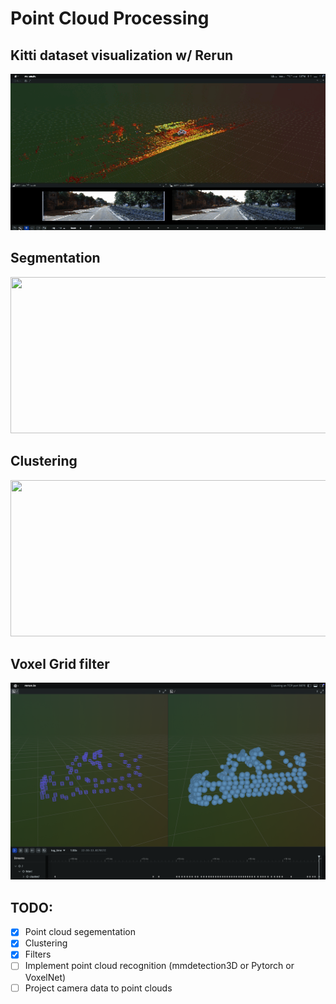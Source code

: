 # Point Cloud Processing

## Kitti dataset visualization w/ Rerun
<img src="asset/vis.gif" width="550" height="250"/>

## Segmentation
<img src="asset/segmentation.gif" width="550" height="250"/>

## Clustering
<img src="asset/clustering.gif" width="550" height="250"/>

## Voxel Grid filter
<img src="asset/voxel_grid_filter.png" width="550" height=""/>

## TODO:
- [x] Point cloud segementation
- [x] Clustering
- [x] Filters
- [ ] Implement point cloud recognition (mmdetection3D or Pytorch or VoxelNet)
- [ ] Project camera data to point clouds
